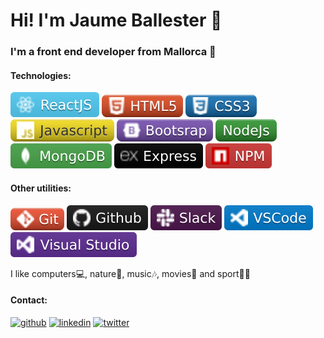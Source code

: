 # Hi! I'm Jaume Ballester 👋




### I'm a front end developer from Mallorca 🌊



#### Technologies:


![github](/react.svg) ![github](/html.svg) ![github](/CSS.svg) ![github](/js.svg) ![github](/bootstrap.svg) ![github](/node.svg) ![github](/mongo.svg) ![github](/express.svg) ![github](/npm.svg)


#### Other utilities:


![github](/git.svg) ![github](/github.svg) ![github](/slack.svg) ![github](/vsc.svg) ![github](/visual.svg)




I like computers💻, nature🌳, music🎶, movies🎼 and sport🚵‍♂️



#### Contact:

[<img src='https://cdn.jsdelivr.net/npm/simple-icons@3.0.1/icons/github.svg' alt='github' height='40'>](https://github.com/https://github.com/jaumebt90)  [<img src='https://cdn.jsdelivr.net/npm/simple-icons@3.0.1/icons/linkedin.svg' alt='linkedin' height='40'>](https://www.linkedin.com/in/https://www.linkedin.com/in/jaume-ballester-tomas//)  [<img src='https://cdn.jsdelivr.net/npm/simple-icons@3.0.1/icons/twitter.svg' alt='twitter' height='40'>](https://twitter.com/https://twitter.com/jaumebt_)  
